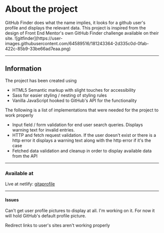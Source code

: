 <h1>About the project</h1>
GitHub Finder does what the name implies, it looks for a github user's profile and displays the relevant data. This project is inspired from the design of Front End Mentor's own GitHub Finder challenge available on their site.
![gitfinder](https://user-images.githubusercontent.com/64589516/181243364-2d335c0d-0fab-422c-85b9-33be66ad7eaa.png)

<hr />

<h2>Information</h2>
<p>The project has been created using</p>
<ul>
    <li>HTML5 Semantic markup with slight touches for accessibility</li>
    <li>Sass for easier styling / nesting of styling rules</li>
    <li>Vanilla JavaScript hooked to GitHub's API for the functionality</li>
</ul>
<p>The following is a list of implementations that were needed for the project to work properly</p>
<ul>
    <li>Input field / form validation for end user search queries. Displays warning text for invalid entries.</li>
    <li>HTTP and fetch request validation. If the user doesn't exist or there is a http error it displays a warning text along with the http error if it's the case </li>
    <li>Fetched data validation and cleanup in order to display available data from the API</li>
</ul>
<hr />
<h3>Available at</h3>
<p>Live at netlify: <a href="https://gitaprofile.netlify.app">gitaprofile</a></p>
<hr />
<h4>Issues</h4>
<p>Can't get user profile pictures to display at all. I'm working on it. For now it will hold GitHub's default profile picture.</p>
<p>Redirect links to user's sites aren't working properly</p>

